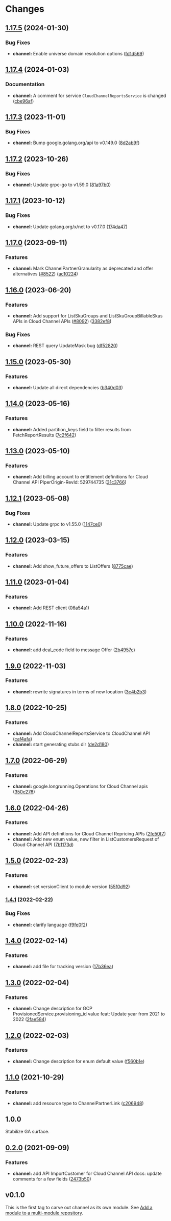 # Changes

## [1.17.5](https://github.com/googleapis/google-cloud-go/compare/channel/v1.17.4...channel/v1.17.5) (2024-01-30)


### Bug Fixes

* **channel:** Enable universe domain resolution options ([fd1d569](https://github.com/googleapis/google-cloud-go/commit/fd1d56930fa8a747be35a224611f4797b8aeb698))

## [1.17.4](https://github.com/googleapis/google-cloud-go/compare/channel/v1.17.3...channel/v1.17.4) (2024-01-03)


### Documentation

* **channel:** A comment for service `CloudChannelReportsService` is changed ([cbe96af](https://github.com/googleapis/google-cloud-go/commit/cbe96af778ec9152b528714281de9e534f01c237))

## [1.17.3](https://github.com/googleapis/google-cloud-go/compare/channel/v1.17.2...channel/v1.17.3) (2023-11-01)


### Bug Fixes

* **channel:** Bump google.golang.org/api to v0.149.0 ([8d2ab9f](https://github.com/googleapis/google-cloud-go/commit/8d2ab9f320a86c1c0fab90513fc05861561d0880))

## [1.17.2](https://github.com/googleapis/google-cloud-go/compare/channel/v1.17.1...channel/v1.17.2) (2023-10-26)


### Bug Fixes

* **channel:** Update grpc-go to v1.59.0 ([81a97b0](https://github.com/googleapis/google-cloud-go/commit/81a97b06cb28b25432e4ece595c55a9857e960b7))

## [1.17.1](https://github.com/googleapis/google-cloud-go/compare/channel/v1.17.0...channel/v1.17.1) (2023-10-12)


### Bug Fixes

* **channel:** Update golang.org/x/net to v0.17.0 ([174da47](https://github.com/googleapis/google-cloud-go/commit/174da47254fefb12921bbfc65b7829a453af6f5d))

## [1.17.0](https://github.com/googleapis/google-cloud-go/compare/channel/v1.16.0...channel/v1.17.0) (2023-09-11)


### Features

* **channel:** Mark ChannelPartnerGranularity as deprecated and offer alternatives ([#8522](https://github.com/googleapis/google-cloud-go/issues/8522)) ([ac10224](https://github.com/googleapis/google-cloud-go/commit/ac102249403e6c1604bff7c537343645c950ae13))

## [1.16.0](https://github.com/googleapis/google-cloud-go/compare/channel/v1.15.0...channel/v1.16.0) (2023-06-20)


### Features

* **channel:** Add support for ListSkuGroups and ListSkuGroupBillableSkus APIs in Cloud Channel APIs ([#8092](https://github.com/googleapis/google-cloud-go/issues/8092)) ([3382ef8](https://github.com/googleapis/google-cloud-go/commit/3382ef81b6bcefe1c7bfc14aa5ff9bbf25850966))


### Bug Fixes

* **channel:** REST query UpdateMask bug ([df52820](https://github.com/googleapis/google-cloud-go/commit/df52820b0e7721954809a8aa8700b93c5662dc9b))

## [1.15.0](https://github.com/googleapis/google-cloud-go/compare/channel/v1.14.0...channel/v1.15.0) (2023-05-30)


### Features

* **channel:** Update all direct dependencies ([b340d03](https://github.com/googleapis/google-cloud-go/commit/b340d030f2b52a4ce48846ce63984b28583abde6))

## [1.14.0](https://github.com/googleapis/google-cloud-go/compare/channel/v1.13.0...channel/v1.14.0) (2023-05-16)


### Features

* **channel:** Added partition_keys field to filter results from FetchReportResults ([7c2f642](https://github.com/googleapis/google-cloud-go/commit/7c2f642ac308fcdfcb41985aae425785afa27823))

## [1.13.0](https://github.com/googleapis/google-cloud-go/compare/channel/v1.12.1...channel/v1.13.0) (2023-05-10)


### Features

* **channel:** Add billing account to entitlement definitions for Cloud Channel API PiperOrigin-RevId: 529744735 ([31c3766](https://github.com/googleapis/google-cloud-go/commit/31c3766c9c4cab411669c14fc1a30bd6d2e3f2dd))

## [1.12.1](https://github.com/googleapis/google-cloud-go/compare/channel/v1.12.0...channel/v1.12.1) (2023-05-08)


### Bug Fixes

* **channel:** Update grpc to v1.55.0 ([1147ce0](https://github.com/googleapis/google-cloud-go/commit/1147ce02a990276ca4f8ab7a1ab65c14da4450ef))

## [1.12.0](https://github.com/googleapis/google-cloud-go/compare/channel/v1.11.0...channel/v1.12.0) (2023-03-15)


### Features

* **channel:** Add show_future_offers to ListOffers ([8775cae](https://github.com/googleapis/google-cloud-go/commit/8775cae47a9efb358ce34240853a1b09c7f6dc62))

## [1.11.0](https://github.com/googleapis/google-cloud-go/compare/channel/v1.10.0...channel/v1.11.0) (2023-01-04)


### Features

* **channel:** Add REST client ([06a54a1](https://github.com/googleapis/google-cloud-go/commit/06a54a16a5866cce966547c51e203b9e09a25bc0))

## [1.10.0](https://github.com/googleapis/google-cloud-go/compare/channel/v1.9.0...channel/v1.10.0) (2022-11-16)


### Features

* **channel:** add deal_code field to message Offer ([2b4957c](https://github.com/googleapis/google-cloud-go/commit/2b4957c7c348ecf5952e02f3602379fffaa758b4))

## [1.9.0](https://github.com/googleapis/google-cloud-go/compare/channel/v1.8.0...channel/v1.9.0) (2022-11-03)


### Features

* **channel:** rewrite signatures in terms of new location ([3c4b2b3](https://github.com/googleapis/google-cloud-go/commit/3c4b2b34565795537aac1661e6af2442437e34ad))

## [1.8.0](https://github.com/googleapis/google-cloud-go/compare/channel/v1.7.0...channel/v1.8.0) (2022-10-25)


### Features

* **channel:** Add CloudChannelReportsService to CloudChannel API ([caf4afa](https://github.com/googleapis/google-cloud-go/commit/caf4afa139ad7b38b6df3e3b17b8357c81e1fd6c))
* **channel:** start generating stubs dir ([de2d180](https://github.com/googleapis/google-cloud-go/commit/de2d18066dc613b72f6f8db93ca60146dabcfdcc))

## [1.7.0](https://github.com/googleapis/google-cloud-go/compare/channel/v1.6.0...channel/v1.7.0) (2022-06-29)


### Features

* **channel:** google.longrunning.Operations for Cloud Channel apis ([350e276](https://github.com/googleapis/google-cloud-go/commit/350e276a5b17483e7347a82f2e195f6619782bec))

## [1.6.0](https://github.com/googleapis/google-cloud-go/compare/channel/v1.5.0...channel/v1.6.0) (2022-04-26)


### Features

* **channel:** Add API definitions for Cloud Channel Repricing APIs ([2fe50f7](https://github.com/googleapis/google-cloud-go/commit/2fe50f79275d295ba71a14a247bd85de7d540897))
* **channel:** Add new enum value, new filter in ListCustomersRequest of Cloud Channel API ([7b1173d](https://github.com/googleapis/google-cloud-go/commit/7b1173d1ffed195c515b907b20dd1f86a9eef13a))

## [1.5.0](https://github.com/googleapis/google-cloud-go/compare/channel/v1.4.1...channel/v1.5.0) (2022-02-23)


### Features

* **channel:** set versionClient to module version ([55f0d92](https://github.com/googleapis/google-cloud-go/commit/55f0d92bf112f14b024b4ab0076c9875a17423c9))

### [1.4.1](https://github.com/googleapis/google-cloud-go/compare/channel/v1.4.0...channel/v1.4.1) (2022-02-22)


### Bug Fixes

* **channel:** clarify language ([f9fe0f2](https://github.com/googleapis/google-cloud-go/commit/f9fe0f2bf152c3855d3c6a2c54f9b7adba54f626))

## [1.4.0](https://github.com/googleapis/google-cloud-go/compare/channel/v1.3.0...channel/v1.4.0) (2022-02-14)


### Features

* **channel:** add file for tracking version ([17b36ea](https://github.com/googleapis/google-cloud-go/commit/17b36ead42a96b1a01105122074e65164357519e))

## [1.3.0](https://www.github.com/googleapis/google-cloud-go/compare/channel/v1.2.0...channel/v1.3.0) (2022-02-04)


### Features

* **channel:** Change description for GCP ProvisionedService.provisioning_id value feat: Update year from 2021 to 2022 ([2fae584](https://www.github.com/googleapis/google-cloud-go/commit/2fae584d01fad2f693b165a95c18d4fb8bf062bf))

## [1.2.0](https://www.github.com/googleapis/google-cloud-go/compare/channel/v1.1.0...channel/v1.2.0) (2022-02-03)


### Features

* **channel:** Change description for enum default value ([f560b1e](https://www.github.com/googleapis/google-cloud-go/commit/f560b1ed0263956ef84fbf2fbf34bdc66dbc0a88))

## [1.1.0](https://www.github.com/googleapis/google-cloud-go/compare/channel/v1.0.0...channel/v1.1.0) (2021-10-29)


### Features

* **channel:** add resource type to ChannelPartnerLink ([c206948](https://www.github.com/googleapis/google-cloud-go/commit/c2069487f6af5bcb37d519afeb60e312e35e67d5))

## 1.0.0

Stabilize GA surface.

## [0.2.0](https://www.github.com/googleapis/google-cloud-go/compare/channel/v0.1.0...channel/v0.2.0) (2021-09-09)


### Features

* **channel:** add API ImportCustomer for Cloud Channel API docs: update comments for a few fields ([2473b50](https://www.github.com/googleapis/google-cloud-go/commit/2473b50bb6ec55d76e7ced89ab9810be2871eeba))

## v0.1.0

This is the first tag to carve out channel as its own module. See
[Add a module to a multi-module repository](https://github.com/golang/go/wiki/Modules#is-it-possible-to-add-a-module-to-a-multi-module-repository).

